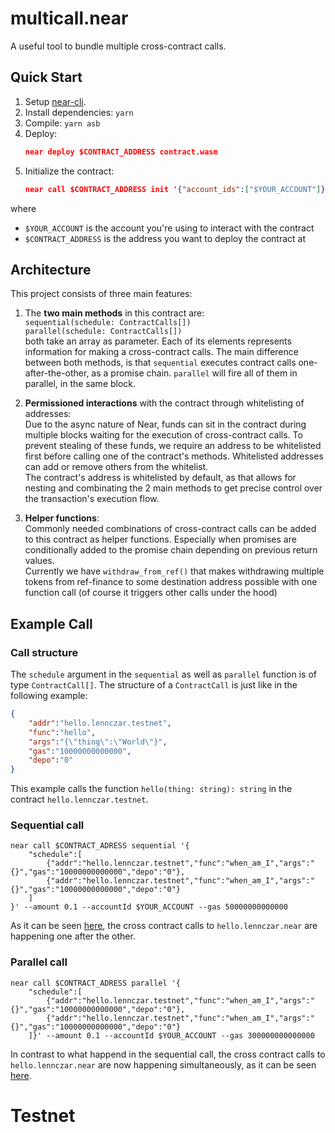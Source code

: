 # multicall.near

A useful tool to bundle multiple cross-contract calls. 

## Quick Start

1. Setup [near-cli](https://docs.near.org/docs/tools/near-cli).
2. Install dependencies: `yarn`
3. Compile: `yarn asb`
4. Deploy: 
    ```json
    near deploy $CONTRACT_ADDRESS contract.wasm
    ```
6. Initialize the contract:
    ```json
    near call $CONTRACT_ADDRESS init '{"account_ids":["$YOUR_ACCOUNT"]}' --amount 0.01 --accountId $YOUR_ADDRESS
    ```

where 
* `$YOUR_ACCOUNT` is the account you're using to interact with the contract 
* `$CONTRACT_ADDRESS` is the address you want to deploy the contract at

## Architecture

This project consists of three main features:

1. The **two main methods** in this contract are:  
`sequential(schedule: ContractCalls[])`  
`parallel(schedule: ContractCalls[])`  
both take an array as parameter. Each of its elements represents information for making a cross-contract calls. The main difference between both methods, is that `sequential` executes contract calls one-after-the-other, as a promise chain. `parallel` will fire all of them in parallel, in the same block.

2. **Permissioned interactions** with the contract through whitelisting of addresses:  
Due to the async nature of Near, funds can sit in the contract during multiple blocks waiting for the execution of cross-contract calls. To prevent stealing of these funds, we require an address to be whitelisted first before calling one of the contract's methods.
Whitelisted addresses can add or remove others from the whitelist.  
The contract's address is whitelisted by default, as that allows for nesting and combinating the 2 main methods to get precise control over the transaction's execution flow.
    

3. **Helper functions**:  
Commonly needed combinations of cross-contract calls can be added to this contract as helper functions. Especially when promises are conditionally added to the promise chain depending on previous return values.  
Currently we have `withdraw_from_ref()` that makes withdrawing multiple tokens from ref-finance to some destination address possible with one function call (of course it triggers other calls under the hood)


## Example Call

### Call structure
The `schedule` argument in the `sequential` as well as `parallel` function is of type `ContractCall[]`. The structure of a `ContractCall` is just like in the following example:
```json
{
    "addr":"hello.lennczar.testnet",
    "func":"hello",
    "args":"{\"thing\":\"World\"}",
    "gas":"10000000000000",
    "depo":"0"
}
```
This example calls the function `hello(thing: string): string` in the contract `hello.lennczar.testnet`.

### Sequential call
```json=
near call $CONTRACT_ADRESS sequential '{
    "schedule":[
        {"addr":"hello.lennczar.testnet","func":"when_am_I","args":"{}","gas":"10000000000000","depo":"0"},
        {"addr":"hello.lennczar.testnet","func":"when_am_I","args":"{}","gas":"10000000000000","depo":"0"}
    ]
}' --amount 0.1 --accountId $YOUR_ACCOUNT --gas 50000000000000
```
As it can be seen [here](https://explorer.testnet.near.org/transactions/2qsCvUNyih6sEZWJUoU1cCZdeSUT76G3PRmFYnTuk4ps), the cross contract calls to `hello.lennczar.near` are happening one after the other.
### Parallel call
```json=
near call $CONTRACT_ADRESS parallel '{
    "schedule":[
        {"addr":"hello.lennczar.testnet","func":"when_am_I","args":"{}","gas":"10000000000000","depo":"0"},
        {"addr":"hello.lennczar.testnet","func":"when_am_I","args":"{}","gas":"10000000000000","depo":"0"}
    ]}' --amount 0.1 --accountId $YOUR_ACCOUNT --gas 300000000000000
```
In contrast to what happend in the sequential call, the cross contract calls to `hello.lennczar.near` are now happening simultaneously, as it can be seen [here](https://explorer.testnet.near.org/transactions/HkHCcz42n3r31GtFTv2UYt1m6GdSPfPbrXa2GF5Gpj5S).

# Testnet
